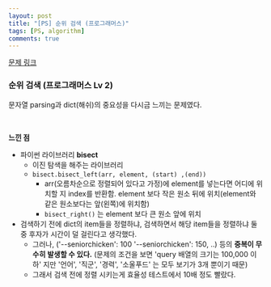 ```yaml
---
layout: post
title: "[PS] 순위 검색 (프로그래머스)"
tags: [PS, algorithm]
comments: true
---
```


[문제 링크](https://programmers.co.kr/learn/courses/30/lessons/72412)

### 순위 검색 (프로그래머스 Lv 2)

문자열 parsing과 dict(해쉬)의 중요성을 다시금 느끼는 문제였다.

<br>

**느낀 점**

- 파이썬 라이브러리 **bisect**
  - 이진 탐색을 해주는 라이브러리
  - `bisect.bisect_left(arr, element, (start) ,(end))`
    - arr(오름차순으로 정렬되어 있다고 가정)에 element를 넣는다면 어디에 위치할 지 index를 반환함. element 보다 작은 원소 뒤에 위치(element와 같은 원소보다는 앞(왼쪽)에 위치함)
    - `bisect_right()` 는 element 보다 큰 원소 앞에 위치
- 검색하기 전에 dict의 item들을 정렬하냐, 검색하면서 해당 item들을 정렬하냐 둘 중 후자가 시간이 덜 걸린다고 생각했다.
  - 그러나, ('--seniorchicken': 100 '--seniorchicken': 150, ..) 등의 **중복이 무수히 발생할 수 있다.** (문제의 조건을 보면 'query 배열의 크기는 100,000 이하' 지만 '언어', '직군', '경력', '소울푸드' 는 모두 보기가 3개 뿐이기 때문)
  - 그래서 검색 전에 정렬 시키는게 효율성 테스트에서 10배 정도 빨랐다.
